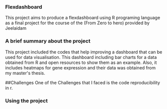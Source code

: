### Flexdashboard
This project aims to produce a flexdashboard using R programing language as a final project for the course of the (From Zero to hero) provided by Jeelaidam

### A brief summary about the project
This project included the codes that help improving a dashboard that can be used for data visualisation. This dashboard including bar charts for a data obtained from R and open resources to show them as an example. Also, it includes heatmaps for gene expression and their data was obtained from my master's thesis. 

##Challenges 
One of the Challenges that I faced is the code reproducibility in r. 

### Using the project
